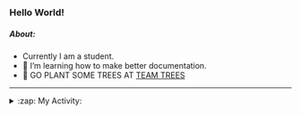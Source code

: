 ### Hello World!

##### About:
- Currently I am a student.
- 🌱 I’m learning how to make better documentation.
- 🌱 GO PLANT SOME TREES AT [TEAM TREES](https://teamtrees.org/)

---
<details>
  <summary>:zap: My Activity:</summary>
  
<!--START_SECTION:waka-->
![Code Time](http://img.shields.io/badge/Code%20Time-1%2C078%20hrs%2011%20mins-blue)

**I'm a Night 🦉** 

```text
🌞 Morning                1560 commits        ██░░░░░░░░░░░░░░░░░░░░░░░   09.90 % 
🌆 Daytime                5115 commits        ████████░░░░░░░░░░░░░░░░░   32.47 % 
🌃 Evening                4612 commits        ███████░░░░░░░░░░░░░░░░░░   29.28 % 
🌙 Night                  4466 commits        ███████░░░░░░░░░░░░░░░░░░   28.35 % 
```
📅 **I'm Most Productive on Wednesday** 

```text
Monday                   2324 commits        ████░░░░░░░░░░░░░░░░░░░░░   14.75 % 
Tuesday                  1929 commits        ███░░░░░░░░░░░░░░░░░░░░░░   12.25 % 
Wednesday                3650 commits        ██████░░░░░░░░░░░░░░░░░░░   23.17 % 
Thursday                 2152 commits        ███░░░░░░░░░░░░░░░░░░░░░░   13.66 % 
Friday                   1559 commits        ██░░░░░░░░░░░░░░░░░░░░░░░   09.90 % 
Saturday                 1447 commits        ██░░░░░░░░░░░░░░░░░░░░░░░   09.19 % 
Sunday                   2692 commits        ████░░░░░░░░░░░░░░░░░░░░░   17.09 % 
```


📊 **This Week I Spent My Time On** 

```text
🔥 Editors: 
VS Code                  8 hrs 59 mins       █████████████████████████   100.00 % 

🐱‍💻 Projects: 
CSF22                    5 hrs 20 mins       ███████████████░░░░░░░░░░   59.46 % 
praise                   3 hrs 33 mins       ██████████░░░░░░░░░░░░░░░   39.56 % 
os-lab                   5 mins              ░░░░░░░░░░░░░░░░░░░░░░░░░   00.98 % 
```


 Last Updated on 28/03/2023 05:08:17 UTC
<!--END_SECTION:waka-->
</details>
